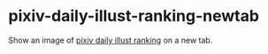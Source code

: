 # pixiv-daily-illust-ranking-newtab

Show an image of [pixiv daily illust ranking](https://www.pixiv.net/ranking.php?mode=daily&content=illust) on a new tab.

